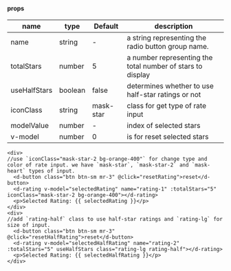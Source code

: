 #### props

| name         | type    | Default   | description                                                |
| ------------ | ------- | --------- | ---------------------------------------------------------- |
| name         | string  | -         | a string representing the radio button group name.         |
| totalStars   | number  | 5         | a number representing the total number of stars to display |
| useHalfStars | boolean | false     | determines whether to use half-star ratings or not         |
| iconClass    | string  | mask-star | class for get type of rate input                           |
| modelValue   | number  | -         | index of selected stars                                    |
| v-model      | number  | 0         | is for reset selected stars                                |

```vue
<div>
//use `iconClass="mask-star-2 bg-orange-400"` for change type and color of rate input. we have `mask-star`, `mask-star-2` and `mask-heart` types of input.
  <d-button class="btn btn-sm mr-3" @click="resetRating">reset</d-button>
  <d-rating v-model="selectedRating" name="rating-1" :totalStars="5" iconClass="mask-star-2 bg-orange-400"></d-rating>
  <p>Selected Rating: {{ selectedRating }}</p>
</div>
<div>
//add `rating-half` class to use half-star ratings and `rating-lg` for size of input.
  <d-button class="btn btn-sm mr-3"  @click="resetHalfRating">reset</d-button>
  <d-rating v-model="selectedHalfRating" name="rating-2" :totalStars="5" useHalfStars class="rating-lg rating-half"></d-rating>
  <p>Selected Rating: {{ selectedHalfRating }}</p>
</div>
```
